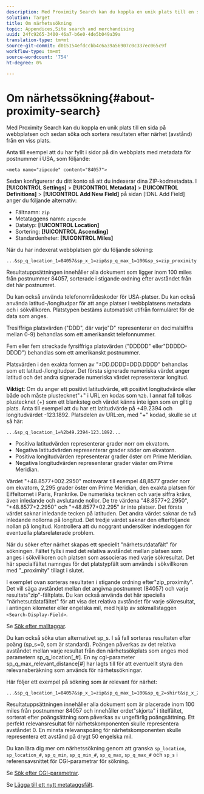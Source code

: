 ```yaml
---
description: Med Proximity Search kan du koppla en unik plats till en sida på webbplatsen och sedan söka och sortera resultaten efter närhet (avstånd) från en viss plats.
solution: Target
title: Om närhetssökning
topic: Appendices,Site search and merchandising
uuid: 24fc9265-3400-46a7-b6e0-4de5b049a39a
translation-type: tm+mt
source-git-commit: d015154efdccbb4c6a39a56907c0c337ec065c9f
workflow-type: tm+mt
source-wordcount: '754'
ht-degree: 0%

---
```



# Om närhetssökning{#about-proximity-search}

Med Proximity Search kan du koppla en unik plats till en sida på webbplatsen och sedan söka och sortera resultaten efter närhet (avstånd) från en viss plats.

Anta till exempel att du har fyllt i sidor på din webbplats med metadata för postnummer i USA, som följande:

```
<meta name="zipcode" content="84057">
```

Sedan konfigurerar du ditt konto så att du indexerar dina ZIP-kodmetadata. I **[!UICONTROL Settings]** > **[!UICONTROL Metadata]** > **[!UICONTROL Definitions]** > **[!UICONTROL Add New Field]** på sidan [!DNL Add Field] anger du följande alternativ:

* Fältnamn: `zip`
* Metataggens namn: `zipcode`
* Datatyp: **[!UICONTROL Location]**
* Sortering: **[!UICONTROL Ascending]**
* Standardenheter: **[!UICONTROL Miles]**

När du har indexerat webbplatsen gör du följande sökning:

```
...&sp_q_location_1=84057&sp_x_1=zip&sp_q_max_1=100&sp_s=zip_proximity
```

Resultatuppsättningen innehåller alla dokument som ligger inom 100 miles från postnummer 84057, sorterade i stigande ordning efter avståndet från det här postnumret.

Du kan också använda telefonområdeskoder för USA-platser. Du kan också använda latitud-/longitudpar för att ange platser i webbplatsens metadata och i sökvillkoren. Platstypen bestäms automatiskt utifrån formuläret för de data som anges.

Tresiffriga platsvärden (&quot;DDD&quot;, där varje&quot;D&quot; representerar en decimalsiffra mellan 0-9) behandlas som ett amerikanskt telefonnummer.

Fem eller fem streckade fyrsiffriga platsvärden (&quot;DDDDD&quot; eller&quot;DDDDD-DDDD&quot;) behandlas som ett amerikanskt postnummer.

Platsvärden i den exakta formen av &quot;±DD.DDDD±DDD.DDDD&quot; behandlas som ett latitud-/longitudpar. Det första signerade numeriska värdet anger latitud och det andra signerade numeriska värdet representerar longitud.

**Viktigt**: Om du anger ett positivt latitudvärde, ett positivt longitudvärde eller både och måste plustecknet&quot;+&quot; i URL:en kodas som  `%2b`. I annat fall tolkas plustecknet (+) som ett blanksteg och värdet känns inte igen som en giltig plats. Anta till exempel att du har ett latitudvärde på +49.2394 och longitudvärdet -123.1892. Platsdelen av URL:en, med &quot;+&quot; kodad, skulle se ut så här:

```
...&sp_q_location_1=%2b49.2394-123.1892...
```

* Positiva latitudvärden representerar grader norr om ekvatorn.
* Negativa latitudvärden representerar grader söder om ekvatorn.
* Positiva longitudvärden representerar grader öster om Prime Meridian.
* Negativa longitudvärden representerar grader väster om Prime Meridian.

Värdet &quot;+48.8577+002.2950&quot; motsvarar till exempel 48,8577 grader norr om ekvatorn, 2,295 grader öster om Prime Meridian, den exakta platsen för Eiffeltornet i Paris, Frankrike. De numeriska tecknen och varje siffra krävs, även inledande och avslutande nollor. De tre värdena &quot;48.8577+2.2950&quot;, &quot;+48.8577+2.2950&quot; och &quot;+48.8577+02.295&quot; är inte platser. Det första värdet saknar inledande tecken på latituden. Det andra värdet saknar de två inledande nollorna på longitud. Det tredje värdet saknar den efterföljande nollan på longitud. Kontrollera att du noggrant undersöker indexloggen för eventuella platsrelaterade problem.

När du söker efter närhet skapas ett speciellt &quot;närhetsutdatafält&quot; för sökningen. Fältet fylls i med det relativa avståndet mellan platsen som anges i sökvillkoren och platsen som associeras med varje sökresultat. Det här specialfältet namnges för det platstypfält som används i sökvillkoren med &quot;_proximity&quot; tillagt i slutet.

I exemplet ovan sorteras resultaten i stigande ordning efter&quot;zip_proximity&quot;. Det vill säga avståndet mellan det angivna postnumret (84057) och varje resultats&quot;zip&quot;-fältplats. Du kan också använda det här speciella &quot;närhetsutdatafältet&quot; för att visa det relativa avståndet för varje sökresultat, i antingen kilometer eller engelska mil, med hjälp av sökmallstaggen `<Search-Display-Field>`.

Se [Sök efter malltaggar](../c-appendices/c-templates.md#reference_F7AA3FF602314E42842BBC740D2CA1A4).

Du kan också söka utan alternativet sp_s. I så fall sorteras resultaten efter poäng (sp_s=0, som är standard). Poängen påverkas av det relativa avståndet mellan varje resultat från den närhetssökplats som anges med parametern sp_q_location[_#]. En ny cgi-parameter sp_q_max_relevant_distance[#] har lagts till för att eventuellt styra den relevansberäkning som används för närhetssökningar.

Här följer ett exempel på sökning som är relevant för närhet:

```
...&sp_q_location_1=84057&sp_x_1=zip&sp_q_max_1=100&sp_q_2=shirt&sp_x_2=title&sp_q_max_relevant_distance_2=50
```

Resultatuppsättningen innehåller alla dokument som är placerade inom 100 miles från postnummer 84057 och innehåller ordet&quot;skjorta&quot; i titelfältet, sorterat efter poängsättning som påverkas av ungefärlig poängsättning. Ett perfekt relevansresultat för närhetskomponenten skulle representera avståndet 0. En minsta relevanspoäng för närhetskomponenten skulle representera ett avstånd på drygt 50 engelska mil.

Du kan lära dig mer om närhetssökning genom att granska `sp_location`, `sp_location_#`, `sp_q_min`, `sp_q_min_#`, `sp_q_max`, `sp_q_max_#` och `sp_s` i referensavsnittet för CGI-parametrar för sökning.

Se [Sök efter CGI-parametrar](../c-appendices/c-cgiparameters.md#reference_DA27A8B0728246DA94994885E1353890).

Se [Lägga till ett nytt metataggsfält](../c-about-settings-menu/c-about-metadata-menu.md#task_6DF188C0FC7F4831A4444CA9AFA615E5).
